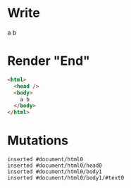 # Write
  a b


# Render "End"
```html
<html>
  <head />
  <body>
    a b
  </body>
</html>
```

# Mutations
```
inserted #document/html0
inserted #document/html0/head0
inserted #document/html0/body1
inserted #document/html0/body1/#text0
```